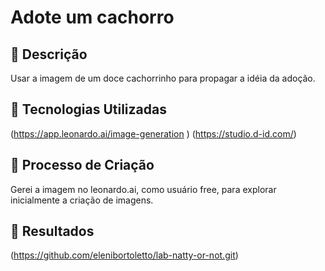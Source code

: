 


#  **Adote um cachorro**

## 📒 Descrição
Usar a imagem de um doce cachorrinho para propagar a idéia da adoção.

## 🤖 Tecnologias Utilizadas
(https://app.leonardo.ai/image-generation
)
(https://studio.d-id.com/)
## 🧐 Processo de Criação
Gerei a imagem no leonardo.ai, como usuário free, para explorar inicialmente a criação de imagens.
## 🚀 Resultados
(https://github.com/elenibortoletto/lab-natty-or-not.git)




